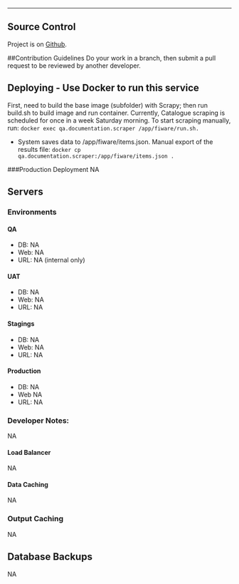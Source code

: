 --------------------

## Source Control
Project is on [Github](https://github.com/sigspl/qa.documentation.scraper).

##Contribution Guidelines
Do your work in a branch, then submit a pull request to be reviewed by another developer.

## Deploying - Use Docker to run this service
First, need to build the base image (subfolder) with Scrapy; then run build.sh to build image and run container.
Currently, Catalogue scraping is scheduled for once in a week Saturday morning. To start scraping manually, run:
```docker exec qa.documentation.scraper /app/fiware/run.sh.```

- System saves data to /app/fiware/items.json. Manual export of the results file:
```docker cp qa.documentation.scraper:/app/fiware/items.json .```

###Production Deployment
NA

## Servers
### Environments

#### QA
- DB: NA
- Web: NA
- URL:  NA (internal only)

#### UAT
- DB: NA
- Web: NA
- URL: NA

#### Stagings
- DB: NA
- Web: NA
- URL: NA

#### Production
- DB: NA
- Web NA
- URL: NA


### Developer Notes:
NA

#### Load Balancer
NA


#### Data Caching
NA

### Output Caching
NA

## Database Backups
NA
